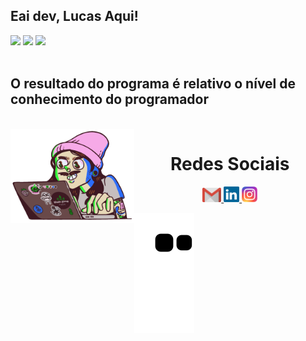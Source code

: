 ## Eai dev, Lucas Aqui!

<div>
  <img  src="http://github-profile-summary-cards.vercel.app/api/cards/profile-details?username=LucasBrito162&theme=github_dark"/>
  <img  src="http://github-profile-summary-cards.vercel.app/api/cards/stats?username=LucasBrito162&theme=github_dark"/>
  <img  src="http://github-profile-summary-cards.vercel.app/api/cards/productive-time?username=LucasBrito162&theme=github_dark&utcOffset=8"/>
</div>
<br>

## O resultado do programa é relativo o nível de conhecimento do programador
<div  align="center"> 
  <div style="display: inline_block"><br>
    <img align="left" height="150" alt="coding-time" src="codar.gif">
   </div>
  
  <h1 align="center">Redes Sociais</h1>
    <a href = "mailto: lucas162257@gmail.com">
      <img width="30" src="gmail.svg">
    </a>
    <a href = "https://www.linkedin.com/in/lucasdebritonunes">
      <img width="25" src="linkedin.svg">
    </a>
    <a href = "https://www.instagram.com/lucas.brito07?igshid=OGQ5ZDc2ODk2ZA==">
      <img width="25" src="instagram.png">
    </a>
</div>


![Snake animation](https://github.com/LucasBrito162/LucasBrito162/blob/output/github-contribution-grid-snake.svg)
